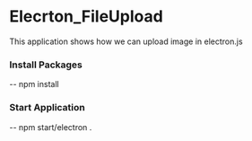 # Elecrton_FileUpload
This application shows how we can upload image in electron.js

### Install Packages

-- npm install

### Start Application

-- npm start/electron  .
